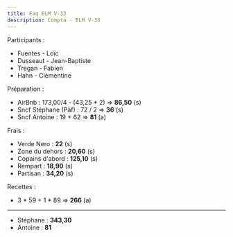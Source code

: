 ```yaml
---
title: Faq ELM V-33
description: Compta - ELM V-33
---
```


Participants :  
* Fuentes - Loïc
* Dusseaut - Jean-Baptiste
* Tregan - Fabien
* Hahn - Clémentine

Préparation :
* AirBnb : 173,00/4 - (43,25 * 2) => **86,50** (s)
* Sncf Stéphane (Pàf) : 72 / 2 => **36** (s)
* Sncf Antoine : 19 + 62 => **81** (a) 

Frais :  
* Verde Nero : **22** (s)
* Zone du dehors : **20,60** (s)
* Copains d'abord : **125,10** (s)
* Rempart : **18,90** (s)
* Partisan : **34,20** (s)

Recettes :
* 3 * 59 + 1 * 89 => **266** (a)

---
- Stéphane : **343,30** 
- Antoine :  **81**
